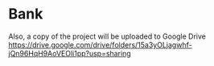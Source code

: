 # Bank
Also, a copy of the project will be uploaded to Google Drive
https://drive.google.com/drive/folders/15a3yOLjagwhf-jQn96HqH9AoVEOli1pp?usp=sharing

